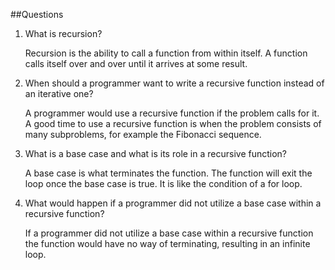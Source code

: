 ##Questions

1. What is recursion?

    Recursion is the ability to call a function from within itself. A function calls itself over and over until it arrives at some result.

2. When should a programmer want to write a recursive function instead of an iterative one?

    A programmer would use a recursive function if the problem calls for it. A good time to use a recursive function is when the problem consists of many subproblems, for example the Fibonacci sequence.

3. What is a base case and what is its role in a recursive function?

    A base case is what terminates the function. The function will exit the loop once the base case is true. It is like the condition of a for loop.

4. What would happen if a programmer did not utilize a base case within a recursive function?

    If a programmer did not utilize a base case within a recursive function the function would have no way of terminating, resulting in an infinite loop.
